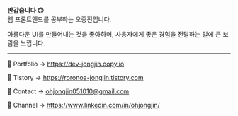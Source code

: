 
<b>반갑습니다 🙃</b>
<br/>
웹 프론트엔드를 공부하는 오종진입니다.

아름다운 UI를 만들어내는 것을 좋아하며, 
사용자에게 좋은 경험을 전달하는 일에 큰 보람을 느낍니다.

---
💼 Portfolio -> https://dev-jongjin.oopy.io

📝 Tistory -> https://roronoa-jongjin.tistory.com

📧 Contact -> ohjongjin051010@gmail.com

🙋 Channel -> https://www.linkedin.com/in/ohjongjin/
